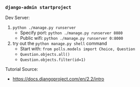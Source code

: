 ### `django-admin startproject`

Dev Server: 
1. `python ./manage.py runserver`
	- Specify port: `python ./manage.py runserver 8080`
	- Public wifi: `python ./manage.py runserver 0:8000`
2. try out the `python manage.py shell` command
	- Start with: `from polls.models import Choice, Question`
	- `Question.objects.all()`
	- `Question.objects.filter(id=1)`

Tutorial Source:
- https://docs.djangoproject.com/en/2.2/intro
